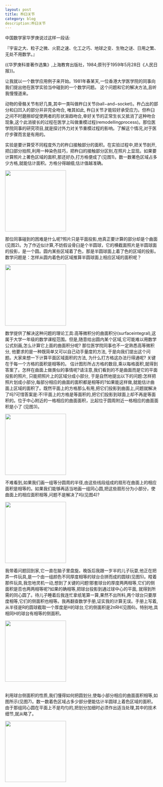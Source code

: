 ```yaml
---
layout: post
title: 杵臼关节
category: blog
description:杵臼关节
---
```

中国数学家华罗庚说过这样一段话: 

『宇宙之大、粒子之微、火箭之速、化工之巧、地球之变、生物之谜、日用之繁、无处不用数学。』

(《华罗庚科普著作选集》,上海教育出版社，1984;原刊于1959年5月28日《人民日报》)。

让我就以一个数学应用例子来开始。1981年春某天,一位香港大学医学院的同事向我们提出他在医学实验当中碰到的一个数学问题。
这个问题和它的解决方法,且听我慢慢道来。


   动物的骨骼关节有好几类,其中一类叫做杵臼关节(ball−and−socket)。杵凸出的部分和臼凹入的部分并非完全吻合, 唯其如此, 杵臼关节才能较好承受应力。但杵臼之间不时磨擦却促使两者的形状渐趋吻合,幸好关节的正常生长又抵消了这种吻合现象,这个此消彼长的过程在医学上叫做重模过程(remodellingprocess)。那位医学院同事的研究项目,就是探讨外力对关节重模过程的影响。了解这个情况,对于医疗步骤而言是有用的。

  实验是要计算受不同程度外力的杵臼接触部分的面积。在实验过程中,把关节剖开,把臼部分拍照,利用一种染色技巧，把杵臼的接触部分区别,在照片上显现。如果要计算照片上著色区域的面积,那还好办,打方格便成了(见图1)。数一数著色区域占多少方格,就能估计面积。方格分得越细,估计值越准确。 

[<img src="http://img.blog.csdn.net/20160320204306810?raw=true" height="200">](https://mmbiyelunwen.github.io/article.md)

   
   那位同事碰到的困难是什么呢?照片只是平面投影,他真正要计算的部分却是个曲面(见图2)。为了作近似计算,不妨假设骨臼是个半圆球，它的横截面照片是半圆球面的投影，是一个圆。圆内某些区域着了色，那是半圆球面上着了色的区域的投影。数学问题是：怎样从圆内着色的区域推算半圆球面上相应区域的面积呢？

[<img src="http://img.blog.csdn.net/20160320201611053?raw=true" height="200">](https://mmbiyelunwen.github.io/article.md)

   
   数学提供了解决这种问题的理论工具:高等微积分的曲面积分(surfaceintegral),这属于大学一年级的数学课程范围。但是,随意给出圆内某个区域,它可能难以用数学公式刻画,怎么计算它上面的曲面积分呢? 那位医学院同事也不一定熟悉高等微积分, 他要求的是一种既简单又可以自己动手量度的方法, 于是向我们提出这个问题。大家来想一下计算平面区域面积的方法, 为什么打方格这办法行得通呢? 关键在于每一个方格的面积是相等的。 估计图形所占方格的数目,乘以每格面积,就得到答案了。怎样在曲面上做类似的事情呢?请注意,我们看到的不是曲面而是它的平面投影的照片, 只能把照片上的区域分成小部分, 于是自然地提出以下的问题:怎样把照片划成小部分,每部分相应的曲面的面积都是相等的?如果能这样做,就能估计曲面上区域的面积了。既然平面上的方格那么有用,把它们投影到曲面上,问题就解决了吗?可惜答案是:不!平面上的方格是等面积的,把它们投影到球面上却不再是等面积的。位于中心附近的一格相应的曲面面积，比起位于圆周附近一格相应的曲面面积是小了 (见图3)。

[<img src="http://img.blog.csdn.net/20160320201719433?raw=true" height="200">](https://mmbiyelunwen.github.io/article.md)

   
   不难看到,如果我们画一组等分圆周的半径,由这些线段组成的扇形在曲面上的相应面积是相等的。如果我们能够再适当地画一组同心圆,把这些扇形分为小部分，使曲面上的相应面积相等,问题不是解决了吗(见图4)?

[<img src="http://img.blog.csdn.net/20160320201911867?raw=true" height="200">](https://mmbiyelunwen.github.io/article.md)

   
   我带着问题回到家,它一直在脑子里盘旋。晚饭后我跟一岁半的儿子玩耍,他正在把弄一件玩具,是一个由一组颜色不同厚度相等的球台合拼而成的圆球(见图5)。瞠着那件玩具,我忽地灵机一动,想到了关键的问题!那套球台的厚度两两相等,它们的侧面积是否也两两相等呢?如果的确相等,把球台投影到通过球中心的平面, 就得到所需的同心圆了。待儿子睡着后我连忙拿纸笔算一算,果然不出所料,两个球台只要厚度相等,它们的侧面积也相等。我再翻查数学手册,证实我的计算无误。手册上写着,从半径是R的圆球截取一个厚度是H的球台,它的侧面积是2πRH(见图6)。特别地,具相同H的球台有相等的侧面积。
    
[<img src="http://img.blog.csdn.net/20160320202012102?raw=true" height="200">](https://mmbiyelunwen.github.io/article.md)

　  
   利用球台侧面积的性质,我们懂得如何把圆划分,使每小部分相应的曲面面积相等,如图所示(见图7)。数一数着色区域占多少部分便能估计半圆球上着色区域的面积。由于那组同心圆在平面上不是均匀的,把划分加细时必须作出适当处理,其中的技术细节,就从略了。

[<img src="http://img.blog.csdn.net/20160320202111390?raw=true" height="200">](https://mmbiyelunwen.github.io/article.md)


